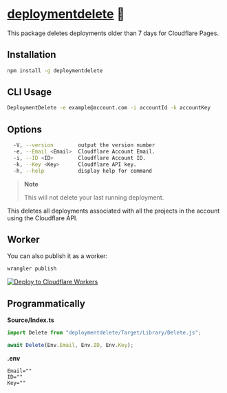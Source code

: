 # [deploymentdelete] 🚮

This package deletes deployments older than 7 days for Cloudflare Pages.

## Installation

```sh
npm install -g deploymentdelete
```

## CLI Usage

```sh
DeploymentDelete -e example@account.com -i accountId -k accountKey
```

## Options

```sh
  -V, --version        output the version number
  -e, --Email <Email>  Cloudflare Account Email.
  -i, --ID <ID>        Cloudflare Account ID.
  -k, --Key <Key>      Cloudflare API key.
  -h, --help           display help for command
```

> **Note**
>
> This will not delete your last running deployment.

This deletes all deployments associated with all the projects in the account
using the Cloudflare API.

## Worker

You can also publish it as a worker:

```sh
wrangler publish
```

[![Deploy to Cloudflare Workers](https://deploy.workers.cloudflare.com/button)](https://deploy.workers.cloudflare.com/?url=https://github.com/NikolaRHristov/DeleteDeployment)

## Programmatically

**Source/Index.ts**

```ts
import Delete from "deploymentdelete/Target/Library/Delete.js";

await Delete(Env.Email, Env.ID, Env.Key);
```

**.env**

```
Email=""
ID=""
Key=""
```

[deploymentdelete]: https://npmjs.org/deploymentdelete
